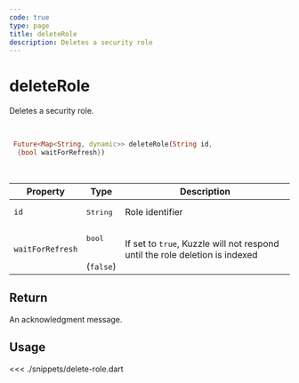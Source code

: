 ```yaml
---
code: true
type: page
title: deleteRole
description: Deletes a security role
---
```


# deleteRole

Deletes a security role.

<br />

```dart
 Future<Map<String, dynamic>> deleteRole(String id,
  {bool waitForRefresh})
```

<br />

| Property | Type | Description |
| --- | --- | --- |
| `id` | <pre>String</pre> | Role identifier |
| `waitForRefresh` | <pre>bool</pre><br />(`false`) | If set to `true`, Kuzzle will not respond until the role deletion is indexed |

## Return

An acknowledgment message. 

## Usage

<<< ./snippets/delete-role.dart
